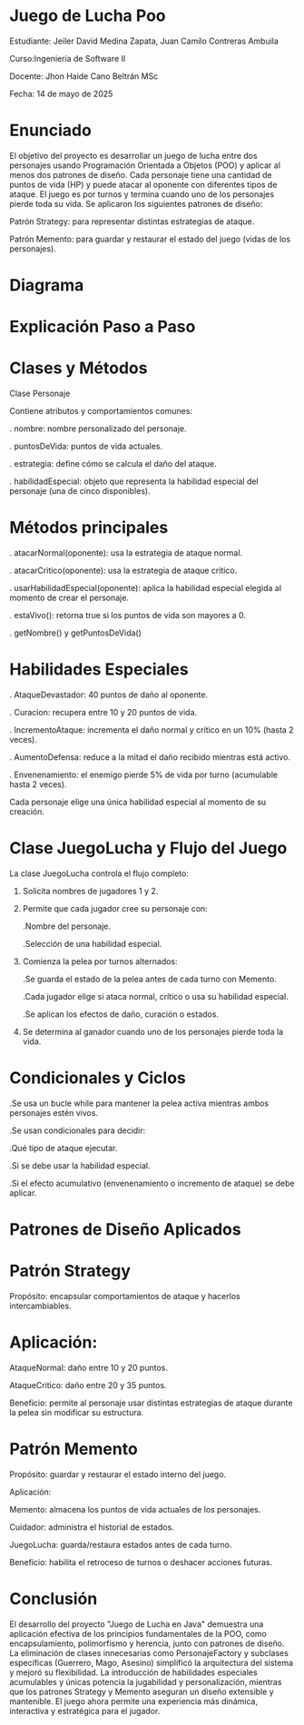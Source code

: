 # Juego de Lucha Poo
Estudiante: Jeiler David Medina Zapata, Juan Camilo Contreras Ambuila 

Curso:Ingeniería de Software II

Docente:  Jhon Haide Cano Beltrán MSc

Fecha: 14 de mayo de 2025

# Enunciado

El objetivo del proyecto es desarrollar un juego de lucha entre dos personajes usando Programación Orientada a Objetos (POO) y aplicar al menos dos patrones de diseño. Cada personaje tiene una cantidad de puntos de vida (HP) y puede atacar al oponente con diferentes tipos de ataque. El juego es por turnos y termina cuando uno de los personajes pierde toda su vida. Se aplicaron los siguientes patrones de diseño:

Patrón Strategy: para representar distintas estrategias de ataque.

Patrón Memento: para guardar y restaurar el estado del juego (vidas de los personajes).

# Diagrama



# Explicación Paso a Paso

# Clases y Métodos

Clase Personaje

Contiene atributos y comportamientos comunes:

. nombre: nombre personalizado del personaje.

. puntosDeVida: puntos de vida actuales.

. estrategia: define cómo se calcula el daño del ataque.

. habilidadEspecial: objeto que representa la habilidad especial del personaje (una de cinco disponibles).

# Métodos principales

. atacarNormal(oponente): usa la estrategia de ataque normal.

. atacarCritico(oponente): usa la estrategia de ataque crítico.

. usarHabilidadEspecial(oponente): aplica la habilidad especial elegida al momento de crear el personaje.

. estaVivo(): retorna true si los puntos de vida son mayores a 0.

. getNombre() y getPuntosDeVida()

# Habilidades Especiales

. AtaqueDevastador: 40 puntos de daño al oponente.

. Curacion: recupera entre 10 y 20 puntos de vida.

. IncrementoAtaque: incrementa el daño normal y crítico en un 10% (hasta 2 veces).

. AumentoDefensa: reduce a la mitad el daño recibido mientras está activo.

. Envenenamiento: el enemigo pierde 5% de vida por turno (acumulable hasta 2 veces).

Cada personaje elige una única habilidad especial al momento de su creación.


# Clase JuegoLucha y Flujo del Juego

La clase JuegoLucha controla el flujo completo:

1. Solicita nombres de jugadores 1 y 2.

2. Permite que cada jugador cree su personaje con:

   .Nombre del personaje.

   .Selección de una habilidad especial.

3. Comienza la pelea por turnos alternados:

   .Se guarda el estado de la pelea antes de cada turno con Memento.

   .Cada jugador elige si ataca normal, crítico o usa su habilidad especial.

   .Se aplican los efectos de daño, curación o estados.

4. Se determina al ganador cuando uno de los personajes pierde toda la vida.


# Condicionales y Ciclos

.Se usa un bucle while para mantener la pelea activa mientras ambos personajes estén vivos.

.Se usan condicionales para decidir:

  .Qué tipo de ataque ejecutar.

  .Si se debe usar la habilidad especial.

  .Si el efecto acumulativo (envenenamiento o incremento de ataque) se debe aplicar.


# Patrones de Diseño Aplicados

# Patrón Strategy

Propósito: encapsular comportamientos de ataque y hacerlos intercambiables.

# Aplicación:

AtaqueNormal: daño entre 10 y 20 puntos.

AtaqueCritico: daño entre 20 y 35 puntos.

Beneficio: permite al personaje usar distintas estrategias de ataque durante la pelea sin modificar su estructura.

# Patrón Memento

Propósito: guardar y restaurar el estado interno del juego.

Aplicación:

Memento: almacena los puntos de vida actuales de los personajes.

Cuidador: administra el historial de estados.

JuegoLucha: guarda/restaura estados antes de cada turno.

Beneficio: habilita el retroceso de turnos o deshacer acciones futuras.


# Conclusión

El desarrollo del proyecto "Juego de Lucha en Java" demuestra una aplicación efectiva de los principios fundamentales de la POO, como encapsulamiento, polimorfismo y herencia, junto con patrones de diseño. La eliminación de clases innecesarias como PersonajeFactory y subclases específicas (Guerrero, Mago, Asesino) simplificó la arquitectura del sistema y mejoró su flexibilidad. La introducción de habilidades especiales acumulables y únicas potencia la jugabilidad y personalización, mientras que los patrones Strategy y Memento aseguran un diseño extensible y mantenible. El juego ahora permite una experiencia más dinámica, interactiva y estratégica para el jugador.

